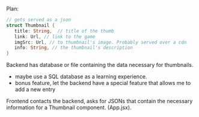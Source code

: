 Plan:

```rs
// gets served as a json
struct Thumbnail {
   title: String,  // title of the thumb
   link: Url, // link to the game
   imgSrc: Url, // to thumbnail's image. Probably served over a cdn
   info: String, // the thumbnail's description
} 
```

Backend has database or file containing the data necessary for thumbnails.
 - maybe use a SQL database as a learning experience.
 - bonus feature, let the backend have a special feature that allows me to add a new entry

Frontend contacts the backend, asks for JSONs that contain the necessary information for a 
Thumbnail component. (App.jsx).